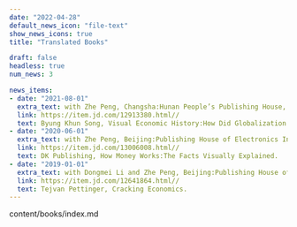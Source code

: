 ```yaml
---
date: "2022-04-28"
default_news_icon: "file-text"
show_news_icons: true
title: "Translated Books"

draft: false
headless: true
num_news: 3

news_items:
- date: "2021-08-01"
  extra_text: with Zhe Peng, Changsha:Hunan People’s Publishing House, 2021.
  link: https://item.jd.com/12913380.html//
  text: Byung Khun Song, Visual Economic History:How Did Globalization Evolve?  
- date: "2020-06-01"
  extra_text: with Zhe Peng, Beijing:Publishing House of Electronics Industry, 2020.
  link: https://item.jd.com/13006008.html//
  text: DK Publishing, How Money Works:The Facts Visually Explained.
- date: "2019-01-01"
  extra_text: with Dongmei Li and Zhe Peng, Beijing:Publishing House of Electronics Industry, 2019.
  link: https://item.jd.com/12641864.html//
  text: Tejvan Pettinger, Cracking Economics.
---
```

content/books/index.md
